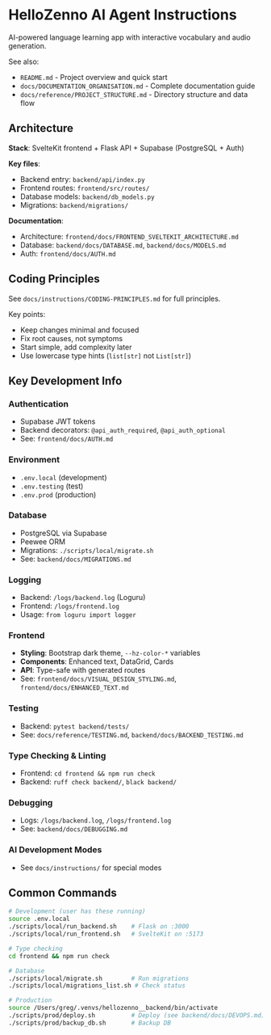 # HelloZenno AI Agent Instructions

AI-powered language learning app with interactive vocabulary and audio generation.

See also:
- `README.md` - Project overview and quick start
- `docs/DOCUMENTATION_ORGANISATION.md` - Complete documentation guide
- `docs/reference/PROJECT_STRUCTURE.md` - Directory structure and data flow

## Architecture

**Stack**: SvelteKit frontend + Flask API + Supabase (PostgreSQL + Auth)

**Key files**:
- Backend entry: `backend/api/index.py`
- Frontend routes: `frontend/src/routes/`
- Database models: `backend/db_models.py`
- Migrations: `backend/migrations/`

**Documentation**:
- Architecture: `frontend/docs/FRONTEND_SVELTEKIT_ARCHITECTURE.md`
- Database: `backend/docs/DATABASE.md`, `backend/docs/MODELS.md`
- Auth: `frontend/docs/AUTH.md`

## Coding Principles

See `docs/instructions/CODING-PRINCIPLES.md` for full principles.

Key points:
- Keep changes minimal and focused
- Fix root causes, not symptoms
- Start simple, add complexity later
- Use lowercase type hints (`list[str]` not `List[str]`)

## Key Development Info

### Authentication
- Supabase JWT tokens
- Backend decorators: `@api_auth_required`, `@api_auth_optional`
- See: `frontend/docs/AUTH.md`

### Environment
- `.env.local` (development)
- `.env.testing` (test)
- `.env.prod` (production)

### Database
- PostgreSQL via Supabase
- Peewee ORM
- Migrations: `./scripts/local/migrate.sh`
- See: `backend/docs/MIGRATIONS.md`

### Logging
- Backend: `/logs/backend.log` (Loguru)
- Frontend: `/logs/frontend.log`
- Usage: `from loguru import logger`

### Frontend
- **Styling**: Bootstrap dark theme, `--hz-color-*` variables
- **Components**: Enhanced text, DataGrid, Cards
- **API**: Type-safe with generated routes
- See: `frontend/docs/VISUAL_DESIGN_STYLING.md`, `frontend/docs/ENHANCED_TEXT.md`

### Testing
- Backend: `pytest backend/tests/`
- See: `docs/reference/TESTING.md`, `backend/docs/BACKEND_TESTING.md`

### Type Checking & Linting
- Frontend: `cd frontend && npm run check`
- Backend: `ruff check backend/`, `black backend/`

### Debugging
- Logs: `/logs/backend.log`, `/logs/frontend.log`
- See: `backend/docs/DEBUGGING.md`

### AI Development Modes
- See `docs/instructions/` for special modes

## Common Commands

```bash
# Development (user has these running)
source .env.local
./scripts/local/run_backend.sh    # Flask on :3000
./scripts/local/run_frontend.sh   # SvelteKit on :5173

# Type checking
cd frontend && npm run check

# Database
./scripts/local/migrate.sh        # Run migrations
./scripts/local/migrations_list.sh # Check status

# Production
source /Users/greg/.venvs/hellozenno__backend/bin/activate
./scripts/prod/deploy.sh          # Deploy (see backend/docs/DEVOPS.md)
./scripts/prod/backup_db.sh       # Backup DB
```
